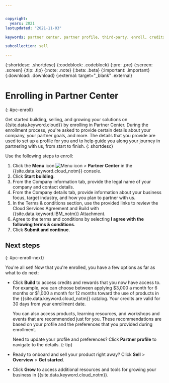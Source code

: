 ```yaml
---


copyright:
  years: 2021
lastupdated: "2021-11-03"

keywords: partner center, partner profile, third-party, enroll, credits, workshops, events, fast tracks, get started

subcollection: sell

---
```


{:shortdesc: .shortdesc}
{:codeblock: .codeblock}
{:pre: .pre}
{:screen: .screen}
{:tip: .tip}
{:note: .note}
{:beta: .beta}
{:important: .important}
{:download: .download}
{:external: target="_blank" .external}

# Enrolling in Partner Center
{: #pc-enroll}

Get started building, selling, and growing your solutions on {{site.data.keyword.cloud}} by enrolling in Partner Center. During the enrollment process, you're asked to provide certain details about your company, your partner goals, and more. The details that you provide are used to set up a profile for you and to help guide you along your journey in partnering with us, from start to finish.
{: shortdesc} 

Use the following steps to enroll:

1. Click the **Menu** icon ![Menu icon](../icons/icon_hamburger.svg "Menu") > **Partner Center** in the {{site.data.keyword.cloud_notm}} console.
1. Click **Start building**. 
1. From the Company information tab, provide the legal name of your company and contact details. 
1. From the Company details tab, provide information about your business focus, target industry, and how you plan to partner with us. 
1. In the Terms & conditions section, use the provided links to review the Cloud Services Agreement and Build with {{site.data.keyword.IBM_notm}} Attachment.
1. Agree to the terms and conditions by selecting **I agree with the following terms & conditions**.
1. Click **Submit and continue**. 

## Next steps
{: #pc-enroll-next}

You're all set! Now that you're enrolled, you have a few options as far as what to do next: 

- Click **Build** to access credits and rewards that you now have access to. For example, you can choose between applying $3,000 a month for 6 months or $1,000 a month for 12 months toward the use of products in the {{site.data.keyword.cloud_notm}} catalog. Your credits are valid for 30 days from your enrollment date.

   You can also access products, learning resources, and workshops and events that are recommended just for you. These recommendations are based on your profile and the preferences that you provided during enrollment. 

   Need to update your profile and preferences? Click **Partner profile** to navigate to the details.
   {: tip}
   
- Ready to onboard and sell your product right away? Click **Sell** > **Overview** > **Get started**. 
- Click **Grow** to access additional resources and tools for growing your business in {{site.data.keyword.cloud_notm}}. 
